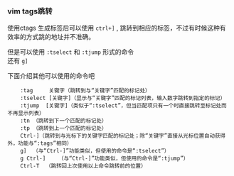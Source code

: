 ### vim tags跳转

使用ctags 生成标签后可以使用 `ctrl+]` , 跳转到相应的标签，不过有时候这种有效率的方式跳的地址并不准确。

但是可以使用 `:tselect`  和 `:tjump`  形式的命令  
还有 `g]`

下面介绍其他可以使用的命令吧

	    :tag 	 关键字（跳转到与“关键字”匹配的标记处）  
	    :tselect [关键字]（显示与“关键字”匹配的标记列表，输入数字跳转到指定的标记）
	    :tjump 	[关键字]（类似于“:tselect”，但当匹配项只有一个时直接跳转至标记处而不再显示列表）
	    :tn	（跳转到下一个匹配的标记处）
	    :tp	（跳转到上一个匹配的标记处）
	    Ctrl-]（跳转到与光标下的关键字匹配的标记处；除“关键字”直接从光标位置自动获得外，功能与“:tags”相同）
	    g]	（与“Ctrl-]”功能类似，但使用的命令是“:tselect”）
	    g Ctrl-]	（与“Ctrl-]”功能类似，但使用的命令是“:tjump”）
	    Ctrl-T	（跳转回上次使用以上命令跳转前的位置）
